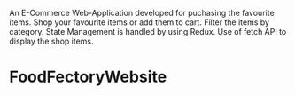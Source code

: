 An E-Commerce Web-Application developed for puchasing the favourite items.
Shop your favourite items or add them to cart.
Filter the items by category.
State Management is handled by using Redux.
Use of fetch API to display the shop items.
# FoodFectoryWebsite
